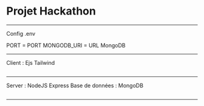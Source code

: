 # Projet Hackathon

-----------------------------------------------------------------
Config .env

PORT = PORT
MONGODB_URI = URL MongoDB

-----------------------------------------------------------------
Client : Ejs Tailwind
```

```

-----------------------------------------------------------------
Server : NodeJS Express
Base de données : MongoDB 
```

```

-----------------------------------------------------------------
